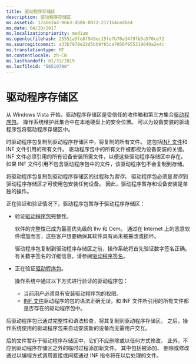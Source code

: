 ```yaml
---
title: 驱动程序存储区
description: 驱动程序存储区
ms.assetid: 17abe3a4-0663-4b8b-8072-2171b4cedbe4
ms.date: 04/20/2017
ms.localizationpriority: medium
ms.openlocfilehash: 25551a5fe8f949ec15fe7b70a34f9fb5a570ce72
ms.sourcegitcommit: a33b7978e22d5bb9f65ca7056f955319049a2e4c
ms.translationtype: MT
ms.contentlocale: zh-CN
ms.lasthandoff: 01/31/2019
ms.locfileid: "56519700"
---
```

# <a name="driver-store"></a>驱动程序存储区


从 Windows Vista 开始，驱动程序存储区是受信任的收件箱和第三方集合[驱动程序包](driver-packages.md)。 操作系统维护此集合中在本地硬盘上的安全位置。 可以为设备安装的驱动程序包将驱动程序存储区中。

时驱动程序包复制到驱动程序存储区中，将复制的所有文件。 这包括[INF 文件](overview-of-inf-files.md)和 INF 文件引用的所有文件。 驱动程序包中的所有文件被都视为设备安装的关键。 INF 文件必须引用的所有设备安装所需文件，以便这些驱动程序存储区中存在。 如果 INF 文件引用不包含驱动程序包中的文件，该驱动程序包不会复制到存储。

将驱动程序包复制到驱动程序存储区的过程称为*暂存*。 驱动程序包必须是*暂存*到驱动程序存储区才可使用包安装任何设备。 因此，驱动程序暂存和设备安装是单独的操作。

正在验证和验证情况下，驱动程序包暂存于驱动程序存储区：

-   验证[驱动程序包](driver-packages.md)完整性。

    软件的完整性已成为最高优先级的 Ihv 和 Oem。 通过在 Internet 上的恶意软件增加而言，这些客户想要确保其软件具有尚未被篡改或损坏。

    驱动程序包复制到驱动程序存储区之前，操作系统将首先验证数字签名正确。 有关数字签名的详细信息，请参阅[驱动程序签名](driver-signing.md)。

-   正在验证[驱动程序包](driver-packages.md)。

    操作系统中通过以下方式进行验证的驱动程序包：

    -   当前用户必须具有安装驱动程序包的权限。
    -   [INF 文件](overview-of-inf-files.md)驱动程序的包的语法正确无误，和 INF 文件所引用的所有文件都是否存在的驱动程序包中。

后驱动程序包已通过完整性和语法检查，将其复制到驱动程序存储区。 之后，操作系统使用的驱动程序包来自动安装新的设备而无需用户交互。

后的文件暂存于驱动程序存储区中，它们不应删除或以任何方式修改。  此外，不应到驱动程序存储区之外的临时过程添加新文件。  其中包括被添加、 删除或修改通过以编程方式调用直接或间接通过 INF 指令将在以后处理的文件。  
